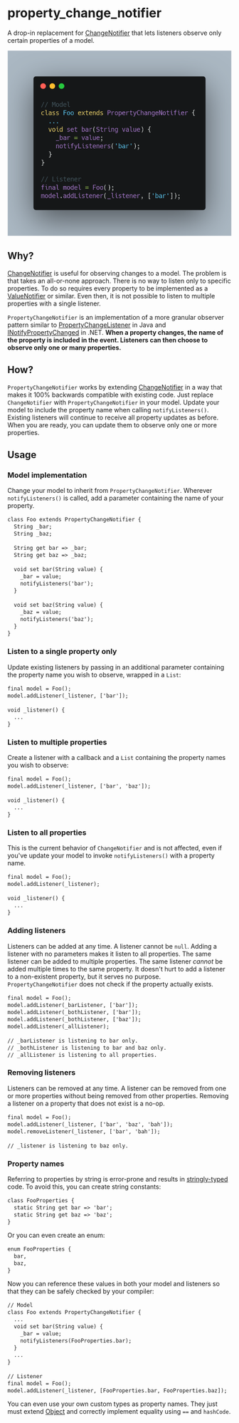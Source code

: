# property_change_notifier

A drop-in replacement for [ChangeNotifier](https://api.flutter.dev/flutter/foundation/ChangeNotifier-class.html) that lets listeners observe only certain properties of a model.

![](screenshot.png)

## Why?

[ChangeNotifier](https://api.flutter.dev/flutter/foundation/ChangeNotifier-class.html) is useful for observing changes to a model. The problem is that takes an all-or-none approach. There is no way to listen only to specific properties. To do so requires every property to be implemented as a [ValueNotifier](https://api.flutter.dev/flutter/foundation/ValueNotifier-class.html) or similar. Even then, it is not possible to listen to multiple properties with a single listener.

`PropertyChangeNotifier` is an implementation of a more granular observer pattern similar to [PropertyChangeListener](https://docs.oracle.com/javase/7/docs/api/java/beans/PropertyChangeListener.html) in Java and [INotifyPropertyChanged](https://docs.microsoft.com/en-us/dotnet/api/system.componentmodel.inotifypropertychanged.propertychanged?view=netframework-4.8) in .NET. **When a property changes, the name of the property is included in the event. Listeners can then choose to observe only one or many properties.**

## How?

`PropertyChangeNotifier` works by extending [ChangeNotifier](https://api.flutter.dev/flutter/foundation/ChangeNotifier-class.html) in a way that makes it 100% backwards compatible with existing code. Just replace `ChangeNotifier` with `PropertyChangeNotifier` in your model. Update your model to include the property name when calling `notifyListeners()`. Existing listeners will continue to receive all property updates as before. When you are ready, you can update them to observe only one or more properties.

## Usage

### Model implementation
Change your model to inherit from `PropertyChangeNotifier`. Wherever `notifyListeners()` is called, add a parameter containing the name of your property.

```
class Foo extends PropertyChangeNotifier {
  String _bar;
  String _baz;

  String get bar => _bar;
  String get baz => _baz;

  void set bar(String value) {
    _bar = value;
    notifyListeners('bar');
  }

  void set baz(String value) {
    _baz = value;
    notifyListeners('baz');
  }
}
```

### Listen to a single property only
Update existing listeners by passing in an additional parameter containing the property name you wish to observe, wrapped in a `List`:

```
final model = Foo();
model.addListener(_listener, ['bar']);

void _listener() {
  ...
}

```

### Listen to multiple properties
Create a listener with a callback and a `List` containing the property names you wish to observe:

```
final model = Foo();
model.addListener(_listener, ['bar', 'baz']);

void _listener() {
  ...
}

```

### Listen to all properties
This is the current behavior of `ChangeNotifier` and is not affected, even if you've update your model to invoke `notifyListeners()` with a property name.

```
final model = Foo();
model.addListener(_listener);

void _listener() {
  ...
}

```

### Adding listeners
Listeners can be added at any time. A listener cannot be `null`. Adding a listener with no parameters makes it listen to all properties. The same listener can be added to multiple properties. The same listener *cannot* be added multiple times to the same property. It doesn't hurt to add a listener to a non-existent property, but it serves no purpose. `PropertyChangeNotifier` does not check if the property actually exists. 

```
final model = Foo();
model.addListener(_barListener, ['bar']);
model.addListener(_bothListener, ['bar']);
model.addListener(_bothListener, ['baz']);
model.addListener(_allListener);

// _barListener is listening to bar only.
// _bothListener is listening to bar and baz only.
// _allListener is listening to all properties.

```

### Removing listeners
Listeners can be removed at any time. A listener can be removed from one or more properties without being removed from other properties. Removing a listener on a property that does not exist is a no-op.

```
final model = Foo();
model.addListener(_listener, ['bar', 'baz', 'bah']);
model.removeListener(_listener, ['bar', 'bah']);

// _listener is listening to baz only.

```

### Property names

Referring to properties by string is error-prone and results in [stringly-typed](https://www.techopedia.com/definition/31876/stringly-typed) code. To avoid this, you can create string constants:

```
class FooProperties {
  static String get bar => 'bar';
  static String get baz => 'baz';
}
```

Or you can even create an enum:

```
enum FooProperties {
  bar,
  baz,
}
```

Now you can reference these values in both your model and listeners so that they can be safely checked by your compiler:

```
// Model
class Foo extends PropertyChangeNotifier {
  ...
  void set bar(String value) {
    _bar = value;
    notifyListeners(FooProperties.bar);
  }
  ...
}

// Listener
final model = Foo();
model.addListener(_listener, [FooProperties.bar, FooProperties.baz]);
```

You can even use your own custom types as property names. They just must extend [Object](https://api.dartlang.org/stable/2.4.0/dart-core/Object-class.html) and correctly implement equality using ``==`` and ``hashCode``.
